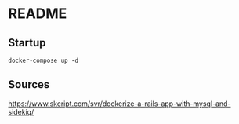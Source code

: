 # README

## Startup
`docker-compose up -d`

## Sources
https://www.skcript.com/svr/dockerize-a-rails-app-with-mysql-and-sidekiq/